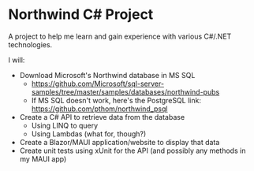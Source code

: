 # Northwind C# Project

A project to help me learn and gain experience with various C#/.NET technologies.

I will:

- Download Microsoft's Northwind database in MS SQL
  - <https://github.com/Microsoft/sql-server-samples/tree/master/samples/databases/northwind-pubs>
  - If MS SQL doesn't work, here's the PostgreSQL link: <https://github.com/pthom/northwind_psql>
- Create a C# API to retrieve data from the database
  - Using LINQ to query
  - Using Lambdas (what for, though?)
- Create a Blazor/MAUI application/website to display that data
- Create unit tests using xUnit for the API (and possibly any methods in my MAUI app)
